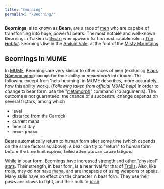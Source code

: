 ```yaml
---
title: "Beorning"
permalink: "/Beorning/"
---
```


**Beornings**, also known as **Bears**, are a race of
[men](man "wikilink") who are capable of transforming into huge,
powerful bears. The most notable and well-known Beorning in Tolkien is
[Beorn](Beorn "wikilink") who appears for his most notable role in *[The
Hobbit](w:The_Hobbit "wikilink")*. Beornings live in the [Anduin
Vale](Anduin_Vale "wikilink"), at the foot of the [Misty
Mountains](Misty_Mountains "wikilink").

## Beornings in MUME

In [MUME](MUME "wikilink"), Beornings are very similar to other races of
men (excluding [Black Númenoreans](Black_Númenorean "wikilink")) except
for their ability to *metamorph* into bears. The following except from
'help beorning' in MUME describes, more accurately, how this ability
works.
(*Following taken from official MUME help*)
In order to change to bear form, use the
"[metamorph](metamorph "wikilink")" command (no arguments). The outcome
is not guaranteed: the chance of a successful change depends on several
factors, among which

- level
- distance from the Carrock
- current mana
- time of day
- moon phase

Bears automatically return to human form after some time (which depends
on the same factors as above). A bear can try to "return" to human form
before the time limit expires; failed attempts can cause fatigue.

While in bear form, Beornings have increased strength and other
"physical" [stats](stat "wikilink"). Their strength, in bear form, is a
near rival for that of [Trolls](Troll "wikilink"). Also, like trolls,
they do not have [mana](mana "wikilink"), and are incapable of using
weapons or spells. Many skills have no effect on the character in bear
form. They use their paws and claws to fight, and their bulk to
[bash](bash "wikilink").